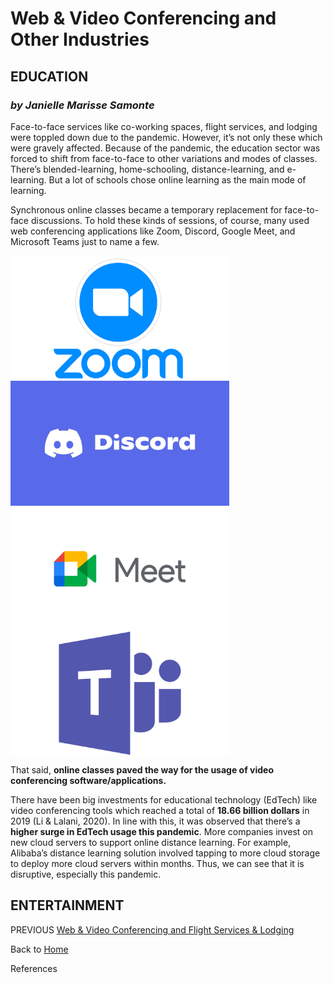 # Web & Video Conferencing and Other Industries

## EDUCATION
### *by Janielle Marisse Samonte*

Face-to-face services like co-working spaces, flight services, and lodging were toppled down due to the pandemic. However, it’s not only these which were gravely affected. Because of the pandemic, the education sector was forced to shift from face-to-face to other variations and modes of classes. There’s blended-learning, home-schooling, distance-learning, and e-learning. But a lot of schools chose online learning as the main mode of learning.

Synchronous online classes became a temporary replacement for face-to-face discussions. To hold these kinds of sessions, of course, many used web conferencing applications like Zoom, Discord, Google Meet, and Microsoft Teams just to name a few. 

<img src = "https://github.com/JaSamonte/MMS142-GROUPK-2021/blob/main/docs/images/Zoom-Logo.png" align = "center" alt = "Zoom Logo" width = "350" height = "200"><img src = "https://github.com/JaSamonte/MMS142-GROUPK-2021/blob/main/docs/images/Discord.jpg" align = "center" alt = "Discord Logo" width = "350" height = "200">
<img src = "https://github.com/JaSamonte/MMS142-GROUPK-2021/blob/main/docs/images/GoogleMeet.png" align = "center" alt = "Google Meet Logo" width = "350" height = "200"><img src = "https://github.com/JaSamonte/MMS142-GROUPK-2021/blob/main/docs/images/MicroTeams.png" align = "center" alt = "MicroTeams Logo" width = "350" height = "200">

That said, **online classes paved the way for the usage of video conferencing software/applications.** 

There have been big investments for educational technology (EdTech) like video conferencing tools which reached a total of **18.66 billion dollars** in 2019 (Li & Lalani, 2020). In line with this, it was observed that there’s a **higher surge in EdTech usage this pandemic**. More companies invest on new cloud servers to support online distance learning. For example, Alibaba’s distance learning solution involved tapping to more cloud storage to deploy more cloud servers within months. Thus, we can see that it is disruptive, especially this pandemic.

## ENTERTAINMENT


PREVIOUS [Web & Video Conferencing and Flight Services & Lodging](fourth.md)                                  

Back to [Home](index.md)

References
